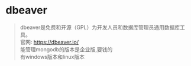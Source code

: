 # dbeaver

> dbeaver是免费和开源（GPL）为开发人员和数据库管理员通用数据库工具。<br>
> 官网: <https://dbeaver.io/><br>
> 能管理mongodb的版本是企业版,要钱的<br>
> 有windows版本和linux版本
